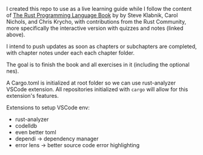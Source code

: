 I created this repo to use as a live learning guide while I follow the content of [The Rust Programming Language Book](https://rust-book.cs.brown.edu/experiment-intro.html) by by Steve Klabnik, Carol Nichols, and Chris Krycho, with contributions from the Rust Community, more specifically the interactive version with quizzes and notes (linked above).

I intend to push updates as soon as chapters or subchapters are completed, with chapter notes under each each chapter folder.

The goal is to finish the book and all exercises in it (including the optional nes).

A Cargo.toml is initialized at root folder so we can use rust-analyzer VSCode extension.
All repositories initialized with `cargo` will allow for this extension's features.

Extensions to setup VSCode env:
- rust-analyzer
- codelldb
- even better toml
- dependi -> dependency manager
- error lens -> better source code error highlighting